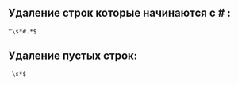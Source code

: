 Удаление строк которые начинаются с # :
---

```regex
^\s*#.*$
```

Удаление пустых строк:
---

```
 \s*$
```
